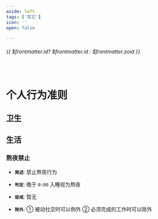 ```yaml
---
aside: left
tags: ['其它']
icon: ''
open: false

---
```

 
######  {{ $frontmatter.id? $frontmatter.id : $frontmatter.zoid }}

 
<br/>

# 个人行为准则

## 卫生

### 

## 生活

### 熬夜禁止

- **`简述`**: 禁止熬夜行为

- **`判定`**: 晚于 `0:00` 入睡视为熬夜

- **`惩戒`**: 暂无

- **`除外`**: ① 被动社交时可以例外 ② 必须完成的工作时可以除外 